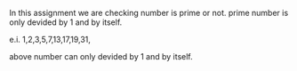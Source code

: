 

In this assignment we are checking number is prime or not.
prime number is only devided by 1 and by itself.

e.i.  1,2,3,5,7,13,17,19,31,

above number can only devided by 1 and by itself.
